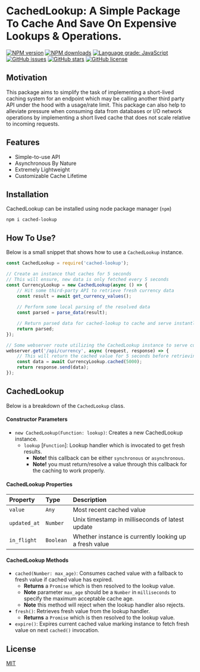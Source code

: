 # CachedLookup: A Simple Package To Cache And Save On Expensive Lookups & Operations.

<div align="left">

[![NPM version](https://img.shields.io/npm/v/cached-lookup.svg?style=flat)](https://www.npmjs.com/package/cached-lookup)
[![NPM downloads](https://img.shields.io/npm/dm/cached-lookup.svg?style=flat)](https://www.npmjs.com/package/cached-lookup)
[![Language grade: JavaScript](https://img.shields.io/lgtm/grade/javascript/g/kartikk221/cached-lookup.svg?logo=lgtm&logoWidth=18)](https://lgtm.com/projects/g/kartikk221/cached-lookup/context:javascript)
[![GitHub issues](https://img.shields.io/github/issues/kartikk221/cached-lookup)](https://github.com/kartikk221/cached-lookup/issues)
[![GitHub stars](https://img.shields.io/github/stars/kartikk221/cached-lookup)](https://github.com/kartikk221/cached-lookup/stargazers)
[![GitHub license](https://img.shields.io/github/license/kartikk221/cached-lookup)](https://github.com/kartikk221/cached-lookup/blob/master/LICENSE)

</div>

## Motivation
This package aims to simplify the task of implementing a short-lived caching system for an endpoint which may be calling another third party API under the hood with a usage/rate limit. This package can also help to alleviate pressure when consuming data from databases or I/O network operations by implementing a short lived cache that does not scale relative to incoming requests.

## Features
- Simple-to-use API
- Asynchronous By Nature
- Extremely Lightweight
- Customizable Cache Lifetime

## Installation
CachedLookup can be installed using node package manager (`npm`)
```
npm i cached-lookup
```

## How To Use?
Below is a small snippet that shows how to use a `CachedLookup` instance.

```javascript
const CachedLookup = require('cached-lookup');

// Create an instance that caches for 5 seconds
// This will ensure, new data is only fetched every 5 seconds
const CurrencyLookup = new CachedLookup(async () => {
    // Hit some third-party API to retrieve fresh currency data
    const result = await get_currency_values();
    
    // Perform some local parsing of the resolved data
    const parsed = parse_data(result);

    // Return parsed data for cached-lookup to cache and serve instantly for the next 5 seconds
    return parsed;
});

// Some webserver route utilizing the CachedLookup instance to serve currency data
webserver.get('/api/currency', async (request, response) => {
    // This will return the cached value for 5 seconds before retrieving a fresh value
    const data = await CurrencyLookup.cached(5000);
    return response.send(data);
});
```

## CachedLookup
Below is a breakdown of the `CachedLookup` class.

#### Constructor Parameters
* `new CachedLookup(Function: lookup)`: Creates a new CachedLookup instance.
  * `lookup` [`Function`]: Lookup handler which is invocated to get fresh results.
    * **Note!** this callback can be either `synchronous` or `asynchronous`.
    * **Note!** you must return/resolve a value through this callback for the caching to work properly.

#### CachedLookup Properties
| Property  | Type     | Description                |
| :-------- | :------- | :------------------------- |
| `value`   | `Any`    | Most recent cached value   |
| `updated_at` | `Number` | Unix timestamp in milliseconds of latest update |
| `in_flight` | `Boolean` | Whether instance is currently looking up a fresh value |

#### CachedLookup Methods
* `cached(Number: max_age)`: Consumes cached value with a fallback to fresh value if cached value has expired.
    * **Returns** a `Promise` which is then resolved to the lookup value.
    * **Note** parameter `max_age` should be a `Number` in `milliseconds` to specify the maximum acceptable cache age.
    * **Note** this method will reject when the lookup handler also rejects.
* `fresh()`: Retrieves fresh value from the lookup handler.
  * **Returns** a `Promise` which is then resolved to the lookup value.   
* `expire()`: Expires current cached value marking instance to fetch fresh value on next `cached()` invocation.

## License
[MIT](./LICENSE)
